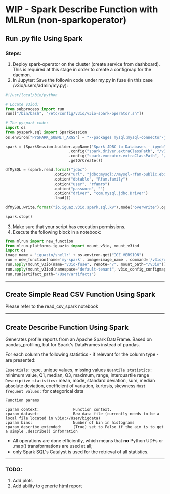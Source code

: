 # WIP - Spark Describe Function with MLRun (non-sparkoperator)

## Run .py file Using Spark
### Steps:
1. Deploy spark-operator on the cluster (create service from dashboard).
   This is required at this stage in order to create a configmap for the daemon.
2. In Jupyter:
   Save the followin code under my.py in fuse (in this case /v3io/users/admin/my.py):

```python
#!/usr/local/bin/python
 
# Locate v3iod:
from subprocess import run
run(["/bin/bash", "/etc/config/v3io/v3io-spark-operator.sh"])
 
# The pyspark code:
import os
from pyspark.sql import SparkSession
os.environ["PYSPARK_SUBMIT_ARGS"] = "--packages mysql:mysql-connector-java:5.1.39 pyspark-shell"
 
spark = (SparkSession.builder.appName("Spark JDBC to Databases - ipynb")
                            .config("spark.driver.extraClassPath", "/v3io/users/admin/mysql-connector-java-5.1.45.jar")
                            .config("spark.executor.extraClassPath", "/v3io/users/admin/mysql-connector-java-5.1.45.jar")
                            .getOrCreate())

dfMySQL = (spark.read.format("jdbc")     
                     .option("url", "jdbc:mysql://mysql-rfam-public.ebi.ac.uk:4497/Rfam")
                     .option("dbtable", "Rfam.family")     
                     .option("user", "rfamro")    
                     .option("password", "")    
                     .option("driver", "com.mysql.jdbc.Driver")     
                     .load())
 
dfMySQL.write.format("io.iguaz.v3io.spark.sql.kv").mode("overwrite").option("key", "rfam_id").save("v3io://users/admin/frommysql")
 
spark.stop()
```

3. Make sure that your script has execution permissions.
4. Execute the following block in a notebook:

```python
from mlrun import new_function
from mlrun.platforms.iguazio import mount_v3io, mount_v3iod
import os
image_name = 'iguazio/shell:' + os.environ.get("IGZ_VERSION")
run = new_function(name='my-spark', image=image_name , command='/v3io/users/admin/my.py', kind='job', mode='pass')
run.apply(mount_v3io(name="v3io-fuse", remote="/", mount_path="/v3io"))
run.apply(mount_v3iod(namespace="default-tenant", v3io_config_configmap="spark-operator-v3io-config"))
run.run(artifact_path="/User/artifacts")
```
---

## Create Simple Read CSV Function Using Spark
Please refer to the read_csv_spark notebook

---

## Create Describe Function Using Spark
Generates profile reports from an Apache Spark DataFrame. 
Based on pandas_profiling, but for Spark's DataFrames instead of pandas.

For each column the following statistics - if relevant for the column type - are presented:

`Essentials:` type, unique values, missing values
`Quantile statistics:` minimum value, Q1, median, Q3, maximum, range, interquartile range
`Descriptive statistics:` mean, mode, standard deviation, sum, median absolute deviation, coefficient of variation, kurtosis, skewness
`Most frequent values:` for categorical data

```
Function params

:param context:               Function context.
:param dataset:               Raw data file (currently needs to be a local file located in v3io://User/bigdata)
:param bins:                  Number of bin in histograms
:param describe_extended:     (True) set to False if the aim is to get a simple .describe() infomration
```

* All operations are done efficiently, which means that **no** Python UDFs or .map() transformations are used at all; 
* only Spark SQL's Catalyst is used for the retrieval of all statistics.

---
### TODO:
1. Add plots
2. Add ability to generte html report
